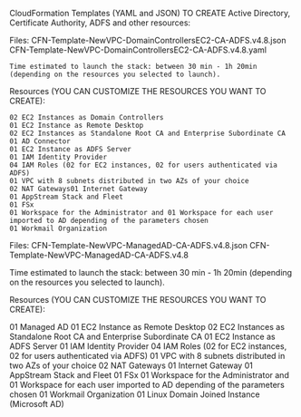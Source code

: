 CloudFormation Templates (YAML and JSON) TO CREATE Active Directory, Certificate Authority, ADFS and other resources:

Files:
    CFN-Template-NewVPC-DomainControllersEC2-CA-ADFS.v4.8.json
    CFN-Template-NewVPC-DomainControllersEC2-CA-ADFS.v4.8.yaml

    Time estimated to launch the stack: between 30 min - 1h 20min (depending on the resources you selected to launch).

Resources (YOU CAN CUSTOMIZE THE RESOURCES YOU WANT TO CREATE):

    02 EC2 Instances as Domain Controllers
    01 EC2 Instance as Remote Desktop
    02 EC2 Instances as Standalone Root CA and Enterprise Subordinate CA
    01 AD Connector
    01 EC2 Instance as ADFS Server
    01 IAM Identity Provider
    04 IAM Roles (02 for EC2 instances, 02 for users authenticated via ADFS)
    01 VPC with 8 subnets distributed in two AZs of your choice
    02 NAT Gateways01 Internet Gateway 
    01 AppStream Stack and Fleet
    01 FSx
    01 Workspace for the Administrator and 01 Workspace for each user imported to AD depending of the parameters chosen
    01 Workmail Organization

Files: 
  CFN-Template-NewVPC-ManagedAD-CA-ADFS.v4.8.json
  CFN-Template-NewVPC-ManagedAD-CA-ADFS.v4.8

  Time estimated to launch the stack: between 30 min - 1h 20min (depending on the resources you selected to launch).

Resources (YOU CAN CUSTOMIZE THE RESOURCES YOU WANT TO CREATE):

  01 Managed AD
  01 EC2 Instance as Remote Desktop
  02 EC2 Instances as Standalone Root CA and Enterprise Subordinate CA
  01 EC2 Instance as ADFS Server
  01 IAM Identity Provider
  04 IAM Roles (02 for EC2 instances, 02 for users authenticated via ADFS)
  01 VPC with 8 subnets distributed in two AZs of your choice
  02 NAT Gateways
  01 Internet Gateway 
  01 AppStream Stack and Fleet
  01 FSx
  01 Workspace for the Administrator and 01 Workspace for each user imported to AD depending of the parameters chosen
  01 Workmail Organization
  01 Linux Domain Joined Instance (Microsoft AD)
